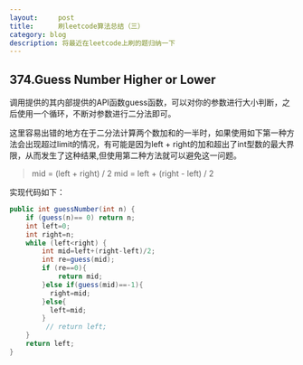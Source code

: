 ```yaml
---
layout:     post
title:      刷leetcode算法总结（三）
category: blog
description: 将最近在leetcode上刷的题归纳一下
---
```


## 374.Guess Number Higher or Lower

调用提供的其内部提供的API函数guess函数，可以对你的参数进行大小判断，之后使用一个循环，不断对参数进行二分法即可。

这里容易出错的地方在于二分法计算两个数加和的一半时，如果使用如下第一种方法会出现超过limit的情况，有可能是因为left + right的加和超出了int型数的最大界限，从而发生了这种结果,但使用第二种方法就可以避免这一问题。

> mid = (left + right) / 2
  mid = left + (right - left) / 2

实现代码如下：

``` java
public int guessNumber(int n) {
    if (guess(n)== 0) return n;
    int left=0;
    int right=n;
    while (left<right) {
      	int mid=left+(right-left)/2;
      	int re=guess(mid);
      	if (re==0){
            return mid;
        }else if(guess(mid)==-1){
          right=mid;
        }else{
          left=mid;
        }
         // return left;
    }
    return left;
}
```
